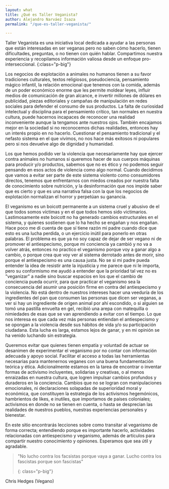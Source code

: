 ```yaml
---
layout: what
title: ¿Qué es Taller Veganista?
author: Alejandro Narváez Isaza
permalink: "/que-es-taller-veganista/"

---
```

Taller Veganista es una iniciativa local dedicada a ayudar a las personas que están interesadas en ser veganas pero no saben cómo hacerlo, tienen dificultades, preguntas, o no tienen con quién hablar. Compartimos nuestra experiencia y recopilamos información valiosa desde un enfoque pro-interseccional.
{:class="p-big"}

Los negocios de explotación a animales no humanos tienen a su favor tradiciones culturales, textos religiosos, pseudociencia, pensamiento mágico infantil, la relación emocional que tenemos con la comida, además de un poder económico enorme que les permite moldear leyes, influir medios de comunicación de gran alcance, e invertir millones de dólares en publicidad, piezas editoriales y campañas de manipulación en redes sociales para defender el consumo de sus productos. La falta de curiosidad intelectual y disciplina para el pensamiento crítico, tan normales en nuestra cultura, puede hacernos incapaces de reconocer una realidad inconveniente aunque la tengamos ante nuestros ojos. También encajamos mejor en la sociedad si no reconocemos dichas realidades, entonces hay un interés propio en no hacerlo. Cuestionar el pensamiento tradicional y el nefasto sistema en el que vivimos, no nos hace más exitosos ni populares pero si nos devuelve algo de dignidad y humanidad.

Los que hemos podido ver la violencia que necesariamente hay que ejercer contra animales no humanos si queremos hacer de sus cuerpos máquinas para producir y/o productos, sabemos que no es ético y no podemos seguir pensando en esos actos de violencia como algo normal. Cuando decidimos que vamos a evitar ser parte de este sistema violento como consumidores directos, tenemos que enfrentarnos con miedos creados por nuestra falta de conocimiento sobre nutrición, y la desinformación que nos impide saber que es cierto y que es una narrativa falsa con la que los negocios de explotación normalizan el horror y perpetúan su ganancia.

El veganismo es un boicott permanente a un sistema cruel y abusivo de el que todos somos víctimas y en el que todos hemos sido victimarios. Lastimosamente este boicott no ha generado cambios estructurales en el sistema, y quienes sostienen que lo ha hecho se engañan y nos engañan. Hace poco me di cuenta de que sí tiene razón mi padre cuando dice que esto es una lucha perdida, o un ejercicio inútil para ponerlo en otras palabras. El problema es que ya no soy capaz de dejar de ser vegano ni de promover el antiespecismo, porque mi conciencia ya cambió y no va a volver atrás, entonces no practico el veganismo porque voy a ganar algo a cambio, o porque crea que voy ver al sistema derrotado antes de morir, sino porque el antiespecismo es una causa justa. No se si mi padre pueda entender la idea de resistir ante la injusticia y me parece que ni le importa, pero su conformismo me ayudó a entender que la prioridad tal vez no es "veganizar" a nadie sino buscar espacios en los que el cambio de conciencia pueda ocurrir, para que practicar el veganismo sea la consecuencia del asumir una posición firme en contra del antiespecismo y la violencia. No está dentro de nuestros intereses hacer una veeduría de los ingredientes del pan que consumen las personas que dicen ser veganas, a ver si hay un ingrediente de origen animal por ahí escondido, o si alguien se tomó una pastilla envuelta en gel, recibió una arepa con matequilla o nimiedades de esas que se van aprendiendo a evitar con el tiempo. Lo que nos interesa es que cada vez más personas entiendan el antiespecismo y se opongan a la violencia desde sus hábitos de vida y/o su participación ciudadana. Esta lucha es larga, estamos lejos de ganar, y en mi opinión se ha venido luchando sin estrategia.

Queremos evitar que quienes tienen empatía y voluntad de actuar se desanimen de experimentar el veganismo por no contar con información adecuada y apoyo social. Facilitar el acceso a todas las herramientas necesarias para mantenernos veganes con una buena fundamentación teórica y ética. Adicionalmente estamos en la tarea de encontrar o inventar formas de activismo incluyentes, solidarias y creativas, o al menos enraizadas en nuestra cultura, que logren impulsar cambios profundos y duraderos en la conciencia. Cambios que no se logran con manipulaciones emocionales, ni declaraciones solapadas de superioridad moral y económica, que constituyen la estrategia de los activismos hegemónicos, hambrientos de likes, e inutiles, que importamos de países coloniales; activismos en donde no se tienen en cuenta, o hasta se desprecian las realidades de nuestros pueblos, nuestras experiencias personales y bienestar.

En este sitio encontrarás lecciones sobre como transitar al veganismo de forma correcta; entendiendo porque es importante hacerlo, actividades relacionadas con antiespecismo y veganismo, además de artículos para compartir nuestro conocimiento y opiniones. Esperamos que sea útil y agradable.

> "No lucho contra los facsistas porque vaya a ganar. Lucho contra los fascistas porque son fascistas"
>
> {: class="p-big"}

Chris Hedges (Vegano)